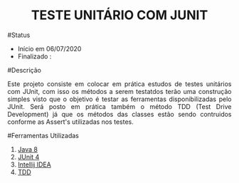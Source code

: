 <h1 align="center">TESTE UNITÁRIO COM JUNIT</h1>

#Status
- Início em 06/07/2020
- Finalizado :

#Descrição
<p align="justify">
  Este projeto consiste em colocar em prática estudos de testes unitários com JUnit, com isso os métodos a serem testatdos terão uma construção simples 
  visto que o objetivo é testar as ferramentas disponibilizadas pelo JUnit. Será posto em prática também o método TDD (Test Drive Development) já que os métodos das classes estão sendo contruidos conforme as Assert's utilizadas nos testes. 
</p>


#Ferramentas Utilizadas
1. [Java 8](https://www.java.com/pt_BR/download/help/index_installing.xml)
2. [JUnit 4](https://junit.org/junit4/)
3. [Intellij IDEA](https://www.jetbrains.com/pt-br/idea/)
4. [TDD](https://www.treinaweb.com.br/blog/afinal-o-que-e-tdd/)
